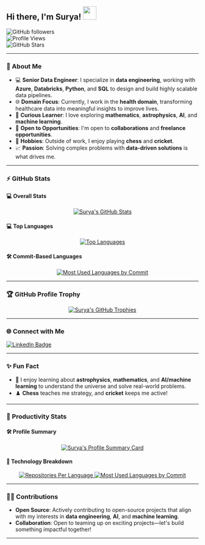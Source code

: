 ## Hi there, I'm Surya! <img src="https://raw.githubusercontent.com/TheDudeThatCode/TheDudeThatCode/master/Assets/Hi.gif" width=35 height=35>  
![GitHub followers](https://img.shields.io/github/followers/surya6032?style=social)  
![Profile Views](https://komarev.com/ghpvc/?username=surya6032&style=flat-square)  
![GitHub Stars](https://img.shields.io/github/stars/surya6032?style=social)

---

### 🚀 About Me  

- 💻 **Senior Data Engineer**: I specialize in **data engineering**, working with **Azure**, **Databricks**, **Python**, and **SQL** to design and build highly scalable data pipelines.  
- 🌐 **Domain Focus**: Currently, I work in the **health domain**, transforming healthcare data into meaningful insights to improve lives.  
- 🌌 **Curious Learner**: I love exploring **mathematics**, **astrophysics**, **AI**, and **machine learning**.  
- 🤝 **Open to Opportunities**: I'm open to **collaborations** and **freelance opportunities**.  
- 🌟 **Hobbies**: Outside of work, I enjoy playing **chess** and **cricket**.  
- 📈 **Passion**: Solving complex problems with **data-driven solutions** is what drives me.

---

### ⚡ GitHub Stats

#### 💻 Overall Stats
<p align="center">
  <a href="https://github.com/surya6032">
    <img src="https://github-readme-stats.vercel.app/api?username=surya6032&show_icons=true&title_color=ffc857&icon_color=8ac926&text_color=daf7dc&bg_color=151515&count_private=true&include_all_commits=true" alt="Surya's GitHub Stats">
  </a>
</p>

#### 💻 Top Languages
<p align="center">
  <a href="https://github.com/surya6032">
    <img src="https://github-readme-stats.vercel.app/api/top-langs/?username=surya6032&layout=compact&langs_count=10&include_all_commits=true&title_color=ffc857&icon_color=8ac926&text_color=daf7dc&bg_color=151515&card_width=400" alt="Top Languages">
  </a>
</p>

#### 🛠 Commit-Based Languages
<p align="center">
  <a href="https://github.com/surya6032">
    <img src="https://github-profile-summary-cards.vercel.app/api/cards/most-commit-language?username=surya6032&theme=radical" alt="Most Used Languages by Commit">
  </a>
</p>

---

### 🏆 GitHub Profile Trophy

<p align="center">
  <a href="https://github.com/surya6032">
    <img src="https://github-profile-trophy.vercel.app/?username=surya6032&theme=darkhub&margin-w=15&margin-h=15&title=Followers,Stars,Commit,Repositories,Issues" alt="Surya's GitHub Trophies">
  </a>
</p>

---

### 🌐 Connect with Me

[![LinkedIn Badge](https://img.shields.io/badge/-Surya-blue?style=flat-square&logo=LinkedIn&logoColor=white)](https://www.linkedin.com/in/surya6032/)  

---

### ✨ Fun Fact

- 🌌 I enjoy learning about **astrophysics**, **mathematics**, and **AI/machine learning** to understand the universe and solve real-world problems.  
- ♟️ **Chess** teaches me strategy, and **cricket** keeps me active!  

---

### 📍 Productivity Stats

#### 🛠 Profile Summary
<p align="center">
  <a href="https://github.com/surya6032">
    <img src="https://github-profile-summary-cards.vercel.app/api/cards/profile-details?username=surya6032&theme=radical" alt="Surya's Profile Summary Card">
  </a>
</p>

#### 📂 Technology Breakdown
<p align="center">
  <a href="https://github.com/surya6032">
    <img src="https://github-profile-summary-cards.vercel.app/api/cards/repos-per-language?username=surya6032&theme=radical" alt="Repositories Per Language">
    <img src="https://github-profile-summary-cards.vercel.app/api/cards/most-commit-language?username=surya6032&theme=radical" alt="Most Used Languages by Commit">
  </a>
</p>

---

### 👨‍💻 Contributions

- **Open Source**: Actively contributing to open-source projects that align with my interests in **data engineering**, **AI**, and **machine learning**.  
- **Collaboration**: Open to teaming up on exciting projects—let's build something impactful together!  

---
